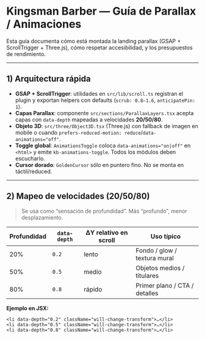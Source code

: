 # Kingsman Barber — Guía de Parallax / Animaciones

Esta guía documenta cómo está montada la landing parallax (GSAP + ScrollTrigger + Three.js), cómo respetar accesibilidad, y los presupuestos de rendimiento.

---

## 1) Arquitectura rápida

- **GSAP + ScrollTrigger**: utilidades en `src/lib/scroll.ts` registran el plugin y exportan helpers con defaults (`scrub: 0.8–1.6`, `anticipatePin: 1`).
- **Capas Parallax**: componente `src/sections/ParallaxLayers.tsx` acepta capas con `data-depth` mapeadas a velocidades **20/50/80**.
- **Objeto 3D**: `src/three/Object3D.tsx` (Three.js) con fallback de imagen en mobile o cuando `prefers-reduced-motion: reduce`/`data-animations="off"`.
- **Toggle global**: `AnimationsToggle` coloca `data-animations="on|off"` en `<html>` y emite `kb-animations-toggle`. Todos los módulos deben escucharlo.
- **Cursor dorado**: `GoldenCursor` sólo en puntero fino. No se monta en táctil/reduced.

---

## 2) Mapeo de velocidades (20/50/80)

> Se usa como “sensación de profundidad”. Más “profundo”, menor desplazamiento.

| Profundidad | `data-depth` | ΔY relativo en scroll | Uso típico                    |
| ----------- | ------------ | --------------------- | ----------------------------- |
| 20%         | `0.2`        | lento                 | Fondo / glow / textura mural  |
| 50%         | `0.5`        | medio                 | Objetos medios / titulares    |
| 80%         | `0.8`        | rápido                | Primer plano / CTA / detalles |

**Ejemplo en JSX:**

```tsx
<li data-depth="0.2" className="will-change-transform">…</li>
<li data-depth="0.5" className="will-change-transform">…</li>
<li data-depth="0.8" className="will-change-transform">…</li>
```
